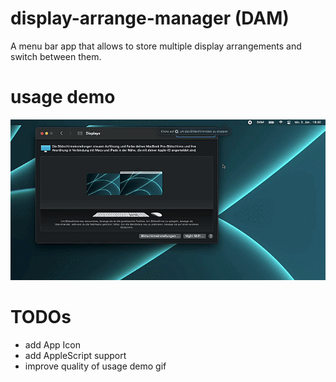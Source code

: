 # display-arrange-manager (DAM)
A menu bar app that allows to store multiple display arrangements and switch between them.

# usage demo 
![](DAM-demo.gif)

# TODOs
* add App Icon
* add AppleScript support
* improve quality of usage demo gif
